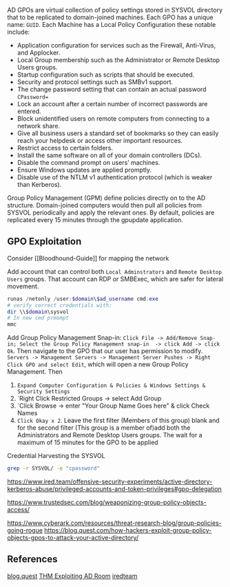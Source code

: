 
AD GPOs are virtual collection of policy settings stored in SYSVOL directory that to be replicated to domain-joined machines. Each GPO has a unique name: `GUID`. Each Machine has a Local Policy Configuration these notable include:

-   Application configuration for services such as the Firewall, Anti-Virus, and Applocker.  
-   Local Group membership such as the Administrator or Remote Desktop Users groups.
-   Startup configuration such as scripts that should be executed.
-   Security and protocol settings such as SMBv1 support.
-   The change password setting that can contain an actual  password `CPassword=`
-    Lock an account after a certain number of incorrect passwords are entered.
-   Block unidentified users on remote computers from connecting to a network share.
-   Give all business users a standard set of bookmarks so they can easily reach your helpdesk or access other important resources.
-   Restrict access to certain folders.
-   Install the same software on all of your domain controllers (DCs).
-   Disable the command prompt on users’ machines.
-   Ensure Windows updates are applied promptly.
-   Disable use of the NTLM v1 authentication protocol (which is weaker than Kerberos).

Group Policy Management (GPM) define policies directly on to the AD structure. Domain-joined computers would then pull all policies from SYSVOL periodically and apply the relevant ones. By default, policies are replicated every 15 minutes through the gpupdate application.

## GPO Exploitation

Consider [[Bloodhound-Guide]] for mapping the network

Add account that can control both `Local Adminstrators` and `Remote Desktop Users` groups. That account can RDP or SMBExec, which are safer for lateral movement.
```powershell
runas /netonly /user:$domain\$ad_username cmd.exe
# verify correct credentials with:
dir \\$domain\sysvol
# In new cmd prmompt
mmc
```
Add Group Policy Management Snap-in:  `Click File -> Add/Remove Snap-in; Select the Group Policy Management snap-in  -> click Add -> click Ok`. Then navigate to the GPO that our user has permission to modify. `Servers -> Management Servers -> Management Server Pushes -> Right Click GPO and select Edit`, which will open a new Group Policy Management. Then
1.  `Expand Computer Configuration & Policies & Windows Settings & Security Settings`
1. `Right Click Restricted Groups -> select Add Group
1.  `Click Browse -> enter "Your Group Name Goes here" &  click Check Names
1.  `Click Okay x 2`.
Leave the first filter (Members of this group) blank and for the second filter (This group is a member of)add both the Administrators and Remote Desktop Users groups. The wait for a maximum of 15 minutes for the GPO to be applied


Credential Harvesting the SYSVOL
```bash
grep -r SYSVOL/ -e "cpassword"
```

https://www.ired.team/offensive-security-experiments/active-directory-kerberos-abuse/privileged-accounts-and-token-privileges#gpo-delegation

https://www.trustedsec.com/blog/weaponizing-group-policy-objects-access/

https://www.cyberark.com/resources/threat-research-blog/group-policies-going-rogue
https://blog.quest.com/how-hackers-exploit-group-policy-objects-gpos-to-attack-your-active-directory/

## References

[blog.quest](https://blog.quest.com/how-hackers-exploit-group-policy-objects-gpos-to-attack-your-active-directory/)
[THM Exploiting AD Room](https://tryhackme.com/room/exploitingad)
[iredteam](https://www.ired.team/offensive-security-experiments/active-directory-kerberos-abuse/privileged-accounts-and-token-privileges#gpo-delegation)